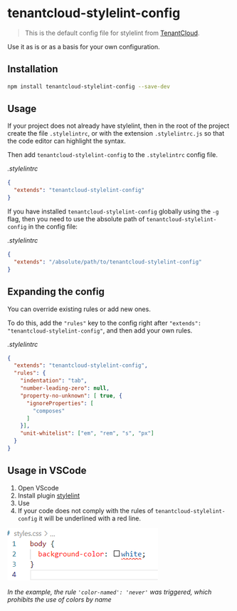 # tenantcloud-stylelint-config
> This is the default config file for stylelint from [TenantCloud](https://www.tenantcloud.com/).

Use it as is or as a basis for your own configuration.

## Installation

```bash
npm install tenantcloud-stylelint-config --save-dev
```

## Usage

If your project does not already have stylelint, then in the root of the project create the file `.stylelintrc`, or with the extension `.stylelintrc.js` so that the code editor can highlight the syntax.

Then add `tenantcloud-stylelint-config` to the `.stylelintrc` config file.

_.stylelintrc_
```json
{
  "extends": "tenantcloud-stylelint-config"
}
```

If you have installed `tenantcloud-stylelint-config` globally using the `-g` flag, then you need to use the absolute path of `tenantcloud-stylelint-config` in the config file:


_.stylelintrc_
```json
{
  "extends": "/absolute/path/to/tenantcloud-stylelint-config"
}
```

## Expanding the config

You can override existing rules or add new ones.

To do this, add the `"rules"` key to the config right after `"extends": "tenantcloud-stylelint-config"`, and then add your own rules.

_.stylelintrc_
```json
{
  "extends": "tenantcloud-stylelint-config",
  "rules": {
    "indentation": "tab",
    "number-leading-zero": null,
    "property-no-unknown": [ true, {
      "ignoreProperties": [
        "composes"
      ]
    }],
    "unit-whitelist": ["em", "rem", "s", "px"]
  }
}
```

## Usage in VSCode

1. Open VScode
2. Install plugin [stylelint](https://marketplace.visualstudio.com/items?itemName=stylelint.vscode-stylelint)
3. Use
4. If your code does not comply with the rules of `tenantcloud-stylelint-config` it will be underlined with a red line.

![](vscode-error.png)

_In the example, the rule `'color-named': 'never'` was triggered, which prohibits the use of colors by name_
